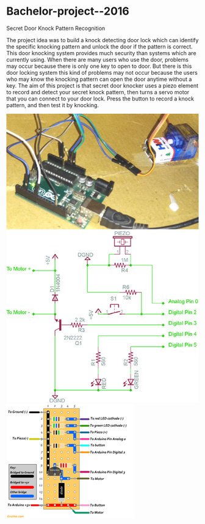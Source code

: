 # Bachelor-project--2016
Secret Door Knock Pattern Recognition

The project idea was to build a knock detecting door lock which can identify the specific knocking pattern and unlock the door if the pattern is correct. This door knocking system provides much security than systems which are currently using. When there are many users who use the door, problems may occur because there is only one key to open to door. But there is this door locking system this kind of problems may not occur because the users who may know the knocking pattern can open the door anytime without a key.
The aim of this project is that secret door knocker uses a piezo element to record and detect your secret knock pattern, then turns a servo motor that you can connect to your door lock. Press the button to record a knock pattern, and then test it by knocking.

![ ](draft_setup.jpg)
![ ](wiring.png)
![ ](connections.png)
